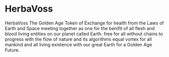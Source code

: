 # HerbaVoss
HerbaVoss The Golden Age Token of Exchange for health from the Laws of Earth and Space meeting together as one for the benifit of all flesh and blood living entities on our planet called Earth.
free for all without chains to progress with the flow of nature and its algorithms equal vortex for all mankind and all living existence with our great Earth for a Golden Age Future.
